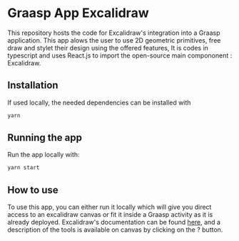 # Graasp App Excalidraw

This repository hosts the code for Excalidraw's integration into a Graasp application.
This app alows the user to use 2D geometric primitives, free draw and stylet their design using the offered features,
It is codes in typescript and uses React.js to import the open-source main compononent : Excalidraw.

## Installation
If used locally, the needed dependencies can be installed with 

```bash
yarn 
```
## Running the app

Run the app locally with:

```bash
yarn start
```

## How to use

To use this app, you can either run it locally which will give you direct access to an excalidraw canvas or fit it inside a Graasp activity as it is already deployed.
Excalidraw's documentation can be found [here](https://github.com/excalidraw/excalidraw#documentation), and a description of the tools is available on canvas by clicking on the ? button.
